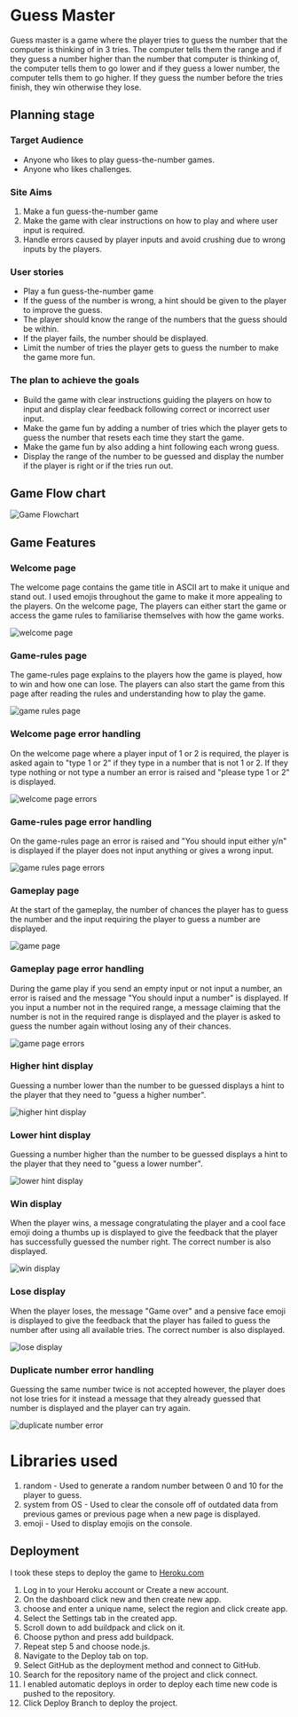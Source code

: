 # **Guess Master**

Guess master is a game where the player tries to guess the number that the computer is thinking of in 3 tries.
The computer tells them the range and if they guess a number higher than the number that computer is thinking of, the computer tells them to go lower and if they guess a lower number, the computer tells them to go higher.
If they guess the number before the tries finish, they win otherwise they lose.

## **Planning stage** 
### **Target Audience**
* Anyone who likes to play guess-the-number games.
* Anyone who likes challenges.

### **Site Aims**
1. Make a fun guess-the-number game
2. Make the game with clear instructions on how to play and where user input is required.
3. Handle errors caused by player inputs and avoid crushing due to wrong inputs by the players. 

### **User stories** 
* Play a fun guess-the-number game
* If the guess of the number is wrong, a hint should be given to the player to improve the guess.
* The player should know the range of the numbers that the guess should be within.
* If the player fails, the number should be displayed. 
* Limit the number of tries the player gets to guess the number to make the game more fun. 

### **The plan to achieve the goals** 
* Build the game with clear instructions guiding the players on how to input and display clear feedback following correct or incorrect user input. 
* Make the game fun by adding a number of tries which the player gets to guess the number that resets each time they start the game. 
* Make the game fun by also adding a hint following each wrong guess.
* Display the range of the number to be guessed and display the number if the player is right or if the tries run out. 

## **Game Flow chart**
![Game Flowchart](screenshots/lucid-chart-screenshot.png)

## **Game Features**

### **Welcome page**
The welcome page contains the game title in ASCII art to make it unique and stand out.
I used emojis throughout the game to make it more appealing to the players.
On the welcome page, The players can either start the game or access the game rules to familiarise themselves with how the game works.

![welcome page](screenshots/welcome_page.png)

### **Game-rules page**
The game-rules page explains to the players how the game is played, how to win and how one can lose.
The players can also start the game from this page after reading the rules and understanding how to play the game.

![game rules page](screenshots/game_rules_page.png)

### **Welcome page error handling**
On the welcome page where a player input of 1 or 2 is required, 
the player is asked again to "type 1 or 2" if they type in a number 
that is not 1 or 2. If they type nothing or not type a number 
an error is raised and "please type 1 or 2" is displayed.
 
![welcome page errors](screenshots/welcome_page_errors.png)

### **Game-rules page error handling**
On the game-rules page an error is raised and "You should input either y/n"
is displayed if the player does not input anything or gives a wrong input. 

![game rules page errors](screenshots/game_rules_errors.png)

### **Gameplay page**
At the start of the gameplay, the number of chances the player has to guess the number
and the input requiring the player to guess a number are displayed. 
 
![game page](screenshots/game_page.png)

### **Gameplay page error handling**
During the game play if you send an empty input or not input a number, 
an error is raised and the message "You should input a number" is displayed.
If you input a number not in the required range, a message claiming that
the number is not in the required range is displayed and the player is asked
to guess the number again without losing any of their chances. 
  
![game page errors](screenshots/game_play_errors.png)

### **Higher hint display**
Guessing a number lower than the number to be guessed displays a hint to the player that
they need to "guess a higher number".

![higher hint display](screenshots/higher_hint_display.png)

### **Lower hint display**
Guessing a number higher than the number to be guessed displays a hint to the player that
they need to "guess a lower number".

![lower hint display](screenshots/lower_hint_display.png)

### **Win display**
When the player wins, a message congratulating the player and a cool face emoji doing a thumbs up is displayed
to give the feedback that the player has successfully guessed the number right. The correct number is also displayed.

![win display](screenshots/win_display.png)

### **Lose display**
When the player loses, the message "Game over" and a pensive face emoji is displayed to give 
the feedback that the player has failed to guess the number after using all available tries. 
The correct number is also displayed. 

![lose display](screenshots/lose_display.png)

### **Duplicate number error handling**
Guessing the same number twice is not accepted however, the player does not lose tries for it
instead a message that they already guessed that number is displayed and the player can try again. 

![duplicate number error](screenshots/duplicate_number_error.png)

# **Libraries used**
1. random - Used to generate a random number between 0 and 10 for the player to guess. 
2. system from OS - Used to clear the console off of outdated data from previous games
or previous page when a new page is displayed. 
3. emoji - Used to display emojis on the console.

## **Deployment**
I took these steps to deploy the game to [Heroku.com](https://www.heroku.com)

1. Log in to your Heroku account or Create a new account.
2. On the dashboard click new and then create new app.
3. choose and enter a unique name, select the region and click create app.
4. Select the Settings tab in the created app.
5. Scroll down to add buildpack and click on it. 
6. Choose python and press add buildpack. 
7. Repeat step 5 and choose node.js.
8. Navigate to the Deploy tab on top.
10. Select GitHub as the deployment method and connect to GitHub.
11. Search for the repository name of the project and click connect.
12. I enabled automatic deploys in order to deploy each time new code is pushed to the repository.
13. Click Deploy Branch to deploy the project.
 

 
